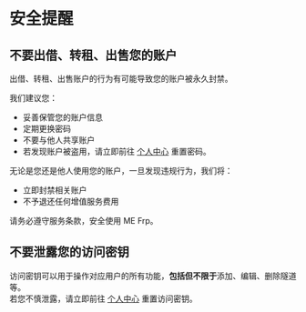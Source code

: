 # 安全提醒

## 不要出借、转租、出售您的账户

出借、转租、出售账户的行为有可能导致您的账户被永久封禁。

我们建议您：

- 妥善保管您的账户信息
- 定期更换密码
- 不要与他人共享账户
- 若发现账户被盗用，请立即前往 [个人中心](/dashboard/profile) 重置密码。

无论是您还是他人使用您的账户，一旦发现违规行为，我们将：

- 立即封禁相关账户
- 不予退还任何增值服务费用

请务必遵守服务条款，安全使用 ME Frp。

## 不要泄露您的访问密钥

访问密钥可以用于操作对应用户的所有功能，**包括但不限于**添加、编辑、删除隧道等。  
若您不慎泄露，请立即前往 [个人中心](/dashboard/profile) 重置访问密钥。
